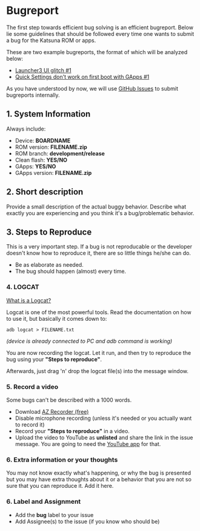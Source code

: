 # Bugreport

The first step towards efficient bug solving is an efficient bugreport. Below lie some guidelines that should be followed every time one wants to submit a bug for the Katsuna ROM or apps.

These are two example bugreports, the format of which will be analyzed below:

* [Launcher3 UI glitch #1](https://github.com/Katsuna/packages_apps_Launcher3/issues/1)
* [Quick Settings don't work on first boot with GApps #1](https://github.com/Katsuna/frameworks_base/issues/1)

As you have understood by now, we will use [GitHub Issues](https://guides.github.com/features/issues/) to submit bugreports internally.

## 1. System Information
Always include:
* Device: **BOARDNAME**
* ROM version: **FILENAME.zip**
* ROM branch: **development/release**
* Clean flash: **YES/NO**
* GApps: **YES/NO**
* GApps version: **FILENAME.zip**

## 2. Short description
Provide a small description of the actual buggy behavior. Describe what exactly you are experiencing and you think it's a bug/problematic behavior.

## 3. Steps to Reproduce
This is a very important step. If a bug is not reproducable or the developer doesn't know how to reproduce it, there are so little things he/she can do.

* Be as elaborate as needed.
* The bug should happen (almost) every time.

### 4. LOGCAT
[What is a Logcat?](https://developer.android.com/studio/command-line/logcat.html)

Logcat is one of the most powerful tools. Read the documentation on how to use it, but basically it comes down to:
```
adb logcat > FILENAME.txt
```
*(device is already connected to PC and adb command is working)*

You are now recording the logcat. Let it run, and then try to reproduce the bug using your **"Steps to reproduce"**.

Afterwards, just drag 'n' drop the logcat file(s) into the message window.

### 5. Record a video
Some bugs can't be described with a 1000 words.
* Download [AZ Recorder (free)](https://play.google.com/store/apps/details?id=com.hecorat.screenrecorder.free&hl=en)
* Disable microphone recording (unless it's needed or you actually want to record it)
* Record your **"Steps to reproduce"** in a video.
* Upload the video to YouTube as **unlisted** and share the link in the issue message. You are going to need the [YouTube app](https://play.google.com/store/apps/details?id=com.google.android.youtube&hl=en) for that.

### 6. Extra information or your thoughts
You may not know exactly what's happening, or why the bug is presented but you may have extra thoughts about it or a behavior that you are not so sure that you can reproduce it. Add it here.

### 6. Label and Assignment
* Add the **bug** label to your issue
* Add Assignee(s) to the issue (if you know who should be)
